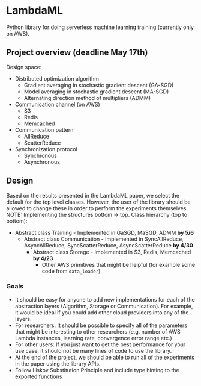# LambdaML
Python library for doing serverless machine learning training (currently only on AWS).

## Project overview (deadline May 17th)
Design space:
* Distributed optimization algorithm
  * Gradient averaging in stochastic gradient descent (GA-SGD)
  * Model averaging in stochastic gradient descent (MA-SGD)
  * Alternating direction method of multipliers (ADMM)
* Communication channel (on AWS)
  * S3
  * Redis
  * Memcached
* Communication pattern
  * AllReduce
  * ScatterReduce
* Synchronization protocol
  * Synchronous
  * Asynchronous

## Design
Based on the results presented in the LambdaML paper, we select the default for the top level classes. However, the user of the library should be allowed to change these in order to perform the experiments themselves.
NOTE: Implementing the structures bottom -> top.
Class hierarchy (top to bottom):
* Abstract class Training - Implemented in GaSGD, MaSGD, ADMM **by 5/6**
  * Abstract class Communication - Implemented in SyncAllReduce, AsyncAllReduce, SyncScatterReduce, AsyncScatterReduce **by 4/30**
    * Abstract class Storage - Implemented in S3, Redis, Memcached **by 4/23**
      * Other AWS primitives that might be helpful (for example some code from `data_loader`)

### Goals
- It should be easy for anyone to add new implementations for each of the abstraction layers (Algorithm, Storage or Communication). For example, it would be ideal if you could add other cloud providers into any of the layers.
- For researchers: It should be possible to specify all of the parameters that might be interesting to other researchers (e.g. number of AWS Lambda instances, learning rate, convergence error range etc.)
- For other users: If you just want to get the best performance for your use case, it should not be many lines of code to use the library.
- At the end of the project, we should be able to run all of the experiments in the paper using the library APIs.
- Follow Liskov Substitution Principle and include type hinting to the exported functions
